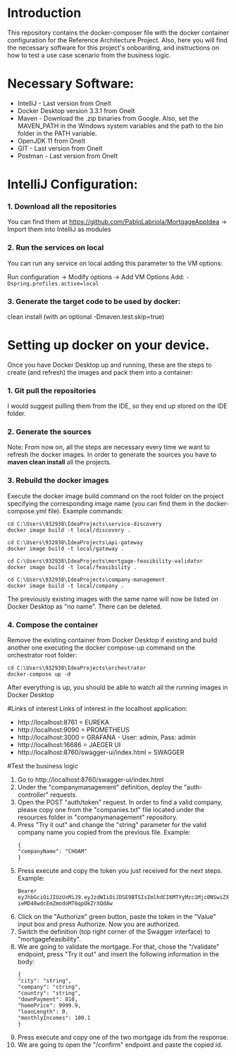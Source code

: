 # Introduction
This repository contains the docker-composer file with the docker container configuration for the Reference Architecture Project. Also, here you will find the necessary software for this project's onboarding, and instructions on how to test a use case scenario from the business logic.

# Necessary Software:
- IntelliJ - Last version from OneIt
- Docker Desktop version 3.3.1 from OneIt
- Maven - Download the .zip binaries from Google. Also, set the MAVEN_PATH in the Windows system variables and the path to the bin folder in the PATH variable.
- OpenJDK 11 from OneIt
- GIT - Last version from OneIt
- Postman - Last version from OneIt

# IntelliJ Configuration:


### 1. 	Download all the repositories
You can find them at https://github.com/PabloLabriola/MortgageAppIdea -> Import them into IntelliJ as modules
### 2.  Run the services on local
You can run any service on local adding this parameter to the VM options:

Run configuration -> Modify options -> Add VM Options
Add:
```-Dspring.profiles.active=local```

### 3.  Generate the target code to be used by docker:
clean install (with an optional -Dmaven.test.skip=true)

# Setting up docker on your device.
Once you have Docker Desktop up and running, these are the steps to create (and refresh) the images and pack them into a container:

### 1. Git pull the repositories
I would suggest pulling them from the IDE, so they end up stored on the IDE folder.

### 2. Generate the sources
Note: From now on, all the steps are necessary every time we want to refresh the docker images.
In order to generate the sources you have to **maven clean install** all the projects.

### 3. Rebuild the docker images
Execute the docker image build command on the root folder on the project specifying the corresponding image name (you can find them in the docker-compose.yml file).
Example commands:

```
cd C:\Users\932938\IdeaProjects\service-discovery
docker image build -t local/discovery .

cd C:\Users\932938\IdeaProjects\api-gateway
docker image build -t local/gateway .

cd C:\Users\932938\IdeaProjects\mortgage-feasibility-validator
docker image build -t local/feasibility .

cd C:\Users\932938\IdeaProjects\company-management
docker image build -t local/company .
```
The previously existing images with the same name will now be listed on Docker Desktop as "no name". There can be deleted.

### 4. Compose the container

Remove the existing container from Docker Desktop if existing and build another one executing the docker compose-up command on the orchestrator root folder:

```
cd C:\Users\932938\IdeaProjects\orchestrator
docker-compose up -d
```

After everything is up, you should be able to watch all the running images in Docker Desktop

#Links of interest
Links of interest in the localhost application:
- http://localhost:8761 = EUREKA
- http://localhost:9090 = PROMETHEUS
- http://localhost:3000 = GRAFANA - User: admin, Pass: admin
- http://localhost:16686 = JAEGER UI
- http://localhost:8760/swagger-ui/index.html = SWAGGER

 #Test the business logic

1. Go to http://localhost:8760/swagger-ui/index.html
2. Under the "companymanagement" definition, deploy the "auth-controller" requests.
3. Open the POST "auth/token" request. In order to find a valid company, please copy one from the "companies.txt" file located under the resources folder in "companymanagement" repository.
4. Press "Try it out" and change the "string" parameter for the valid company name you copied from the previous file. Example:
   ```
   {
   "companyName": "CHOAM"
   }
   ```
5. Press execute and copy the token you just received for the next steps. Example:
    ```   
    Bearer eyJhbGciOiJIUzUxMiJ9.eyJzdWIiOiJDSE9BTSIsImlhdCI6MTYyMzc1Mjc0NSwiZXhwIjoxNjIzNzU2MzQ1fQ.k_iVPxgnel6OpKSXvOOwhJb0P2OUudpXJJO9T5g1vPjCRV2Hrp377pV-ieMD48wdcEmZmodoMT6qpOkZrXQdAw
    ```
6. Click on the "Authorize" green button, paste the token in the "Value" input box and press Authorize. Now you are authorized.
7. Switch the definition (top right corner of the Swagger interface) to "mortgagefeasibility".
8. We are going to validate the mortgage. For that, chose the "/validate" endpoint, press "Try it out" and insert the following information in the body:
    ```
   {
   "city": "string",
   "company": "string",
   "country": "string",
   "downPayment": 810,
   "homePrice": 9999.9,
   "loanLength": 0,
   "monthlyIncomes": 100.1
   }
   ```
9. Press execute and copy one of the two mortgage ids from the response.
10. We are going to open the "/confirm" endpoint and paste the copied id.
